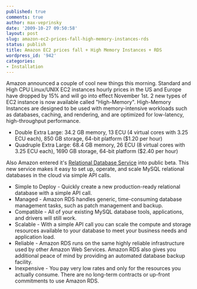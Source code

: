 ```yaml
---
published: true
comments: true
author: max-veprinsky
date: '2009-10-27 09:50:58'
layout: post
slug: amazon-ec2-prices-fall-high-memory-instances-rds
status: publish
title: Amazon EC2 prices fall + High Memory Instances + RDS
wordpress_id: '942'
categories:
- Installation
---
```


Amazon announced a couple of cool new things this morning. Standard and High CPU Linux/UNIX EC2 instances hourly prices in the US and Europe have dropped by 15% and will go into effect November 1st. 2 new types of EC2 instance is now available called "High-Memory". High-Memory Instances are designed to be used with memory-intensive workloads such as databases, caching, and rendering, and are optimized for low-latency, high-throughput performance.     

* Double Extra Large: 34.2 GB memory, 13 ECU (4 virtual cores with 3.25 ECU each), 850 GB storage, 64-bit platform ($1.20 per hour)
* Quadruple Extra Large: 68.4 GB memory, 26 ECU (8 virtual cores with 3.25 ECU each), 1690 GB storage, 64-bit platform ($2.40 per hour)

Also Amazon entered it's [Relational Database Service](http://aws.amazon.com/rds/) into public beta. This new service makes it easy to set up, operate, and scale MySQL relational databases in the cloud via simple API calls.

* Simple to Deploy - Quickly create a new production-ready relational database with a simple API call.
* Managed - Amazon RDS handles generic, time-consuming database management tasks, such as patch management and backup.
* Compatible - All of your existing MySQL database tools, applications, and drivers will still work.
* Scalable - With a simple API call you can scale the compute and storage resources available to your database to meet your business needs and application load.
* Reliable - Amazon RDS runs on the same highly reliable infrastructure used by other Amazon Web Services. Amazon RDS also gives you additional peace of mind by providing an automated database backup facility.
* Inexpensive - You pay very low rates and only for the resources you actually consume. There are no long-term contracts or up-front commitments to use Amazon RDS.
